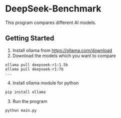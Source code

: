 # DeepSeek-Benchmark
This program compares different AI models.

## Getting Started
1. Install ollama from
   https://ollama.com/download
2. Download the models which you want to compare
```
ollama pull deepseek-r1:1.5b
ollama pull deepseek-r1:7b
...
```
4. Install ollama module for python
```
pip install ollama
```
3. Run the program
```
python main.py
```
